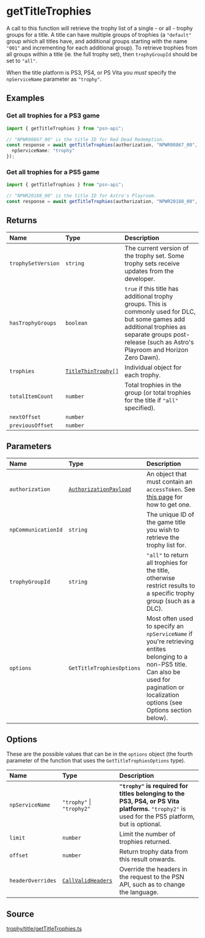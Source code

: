 # getTitleTrophies

A call to this function will retrieve the trophy list of a single - or all - trophy groups for a title. A title can have multiple groups of trophies (a `"default"` group which all titles have, and additional groups starting with the name `"001"` and incrementing for each additional group). To retrieve trophies from all groups within a title (ie. the full trophy set), then `trophyGroupId` should be set to `"all"`.

When the title platform is PS3, PS4, or PS Vita you _must_ specify the `npServiceName` parameter as `"trophy"`.

## Examples

### Get all trophies for a PS3 game

```ts
import { getTitleTrophies } from "psn-api";

// "NPWR00867_00" is the title ID for Red Dead Redemption.
const response = await getTitleTrophies(authorization, "NPWR00867_00", "all", {
  npServiceName: "trophy"
});
```

### Get all trophies for a PS5 game

```ts
import { getTitleTrophies } from "psn-api";

// "NPWR20188_00" is the title ID for Astro's Playroom.
const response = await getTitleTrophies(authorization, "NPWR20188_00", "all");
```

## Returns

| Name               | Type                                                       | Description                                                                                                                                                                                                |
| :----------------- | :--------------------------------------------------------- | :--------------------------------------------------------------------------------------------------------------------------------------------------------------------------------------------------------- |
| `trophySetVersion` | `string`                                                   | The current version of the trophy set. Some trophy sets receive updates from the developer.                                                                                                                |
| `hasTrophyGroups`  | `boolean`                                                  | `true` if this title has additional trophy groups. This is commonly used for DLC, but some games add additional trophies as separate groups post-release (such as Astro's Playroom and Horizon Zero Dawn). |
| `trophies`         | [`TitleThinTrophy[]`](../../data-models/title-thin-trophy) | Individual object for each trophy.                                                                                                                                                                         |
| `totalItemCount`   | `number`                                                   | Total trophies in the group (or total trophies for the title if `"all"` specified).                                                                                                                        |
| `nextOffset`       | `number`                                                   |                                                                                                                                                                                                            |
| `previousOffset`   | `number`                                                   |                                                                                                                                                                                                            |

## Parameters

| Name                | Type                                                              | Description                                                                                                                                                                                   |
| :------------------ | :---------------------------------------------------------------- | :-------------------------------------------------------------------------------------------------------------------------------------------------------------------------------------------- |
| `authorization`     | [`AuthorizationPayload`](../../data-models/authorization-payload) | An object that must contain an `accessToken`. See [this page](../../../authentication/authenticating-manually) for how to get one.                                                            |
| `npCommunicationId` | `string`                                                          | The unique ID of the game title you wish to retrieve the trophy list for.                                                                                                                     |
| `trophyGroupId`     | `string`                                                          | `"all"` to return all trophies for the title, otherwise restrict results to a specific trophy group (such as a DLC).                                                                          |
| `options`           | `GetTitleTrophiesOptions`                                         | Most often used to specify an `npServiceName` if you're retrieving entites belonging to a non-PS5 title. Can also be used for pagination or localization options (see Options section below). |

## Options

These are the possible values that can be in the `options` object (the fourth parameter of the function that uses the `GetTitleTrophiesOptions` type).

| Name              | Type                                                       | Description                                                                                                                                       |
| :---------------- | :--------------------------------------------------------- | :------------------------------------------------------------------------------------------------------------------------------------------------ |
| `npServiceName`   | `"trophy"` \| `"trophy2"`                                  | **`"trophy"` is required for titles belonging to the PS3, PS4, or PS Vita platforms.** `"trophy2"` is used for the PS5 platform, but is optional. |
| `limit`           | `number`                                                   | Limit the number of trophies returned.                                                                                                            |
| `offset`          | `number`                                                   | Return trophy data from this result onwards.                                                                                                      |
| `headerOverrides` | [`CallValidHeaders`](../../data-models/call-valid-headers) | Override the headers in the request to the PSN API, such as to change the language.                                                               |

## Source

[trophy/title/getTitleTrophies.ts](https://github.com/achievements-app/psn-api/blob/main/src/trophy/title/getTitleTrophies.ts)
